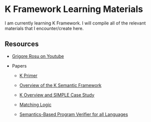 # K Framework Learning Materials

I am currently learning K Framework. I will compile all of the relevant materials that I encounter/create here.

## Resources
* [Grigore Rosu on Youtube](https://www.youtube.com/user/grigorerosu/feed)

* Papers
  * [K Primer](http://fsl.cs.illinois.edu/index.php/The_K_Primer_(version_3.3))

  * [Overview of the K Semantic Framework](http://fsl.cs.illinois.edu/index.php/An_Overview_of_the_K_Semantic_Framework)

  * [K Overview and SIMPLE Case Study](http://fsl.cs.illinois.edu/index.php/K_Overview_and_SIMPLE_Case_Study)

  * [Matching Logic](http://fsl.cs.illinois.edu/index.php/Matching_logic)

  * [Semantics-Based Program Verifier for all Languages](http://fsl.cs.illinois.edu/index.php/Semantics-Based_Program_Verifiers_for_All_Languages)
